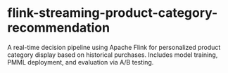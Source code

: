 # flink-streaming-product-category-recommendation
A real-time decision pipeline using Apache Flink for personalized product category display based on historical purchases. Includes model training, PMML deployment, and evaluation via A/B testing.
